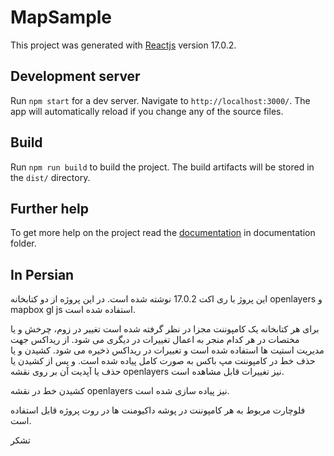 # MapSample

This project was generated with [Reactjs](https://reactjs.org/) version 17.0.2.

## Development server

Run `npm start` for a dev server. Navigate to `http://localhost:3000/`. The app will automatically reload if you change any of the source files.

## Build

Run `npm run build` to build the project. The build artifacts will be stored in the `dist/` directory.

## Further help

To get more help on the project read the [documentation]() in documentation folder.

## In Persian

این پروژ با ری اکت 17.0.2 نوشته شده است.
در این پروژه از دو کتابخانه
openlayers
و
mapbox gl js
استفاده شده است.

برای هر کتابخانه یک کامپوننت مجزا در نظر گرفته شده است
تغییر در زوم، چرخش و یا مختصات در هر کدام منجر به اعمال تغییرات در دیگری می شود.
از ریداکس جهت مدیریت استیت ها استفاده شده است و تغییرات در ریداکس ذخیره می شود.
کشیدن و یا حذف خط در کامپوننت مپ باکس به صورت کامل پیاده شده است. و پس از کشیدن یا حذف یا آپدیت آن بر روی نقشه
openlayers
نیز تغییرات قابل مشاهده است.

کشیدن خط در نقشه
openlayers
نیز پیاده سازی شده است.

فلوچارت مربوط به هر کامپوننت در پوشه داکیومنت ها در روت پروژه قابل استفاده است.

تشکر
